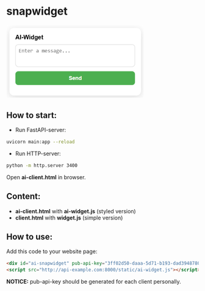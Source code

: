 
# snapwidget

<p align="left">
  <img src="assets/ai-widget.png" alt="ai-widget" width="360">
</p>


## How to start:
* Run FastAPI-server:
```bash
uvicorn main:app --reload
```

* Run HTTP-server:
```bash
python -m http.server 3400
```

Open **ai-client.html** in browser.

## Content:

* **ai-client.html** with **ai-widget.js** (styled version)
* **client.html** with **widget.js** (simple version)


## How to use:

Add this code to your website page:
```html
<div id="ai-snapwidget" pub-api-key="3ff02d50-daaa-5d71-b193-dad394878051" api-url="http://api-example.com"></div>
<script src="http://api-example.com:8000/static/ai-widget.js"></script>
```
**NOTICE:** pub-api-key should be generated for each client personally.

